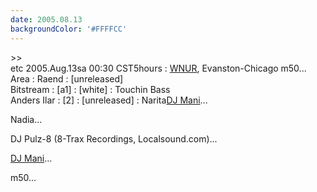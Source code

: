 ```yaml
---
date: 2005.08.13
backgroundColor: '#FFFFCC'
---
```


\>>  
etc 2005.Aug.13sa 00:30 CST5hours : [WNUR](http://www.wnur.org/), Evanston-Chicago m50...  
Area : Raend : \[unreleased\]  
Bitstream : \[a1\] : \[white\] : Touchin Bass  
Anders Ilar : \[2\] : \[unreleased\] : Narita[DJ Mani](http://www.djmani.com/)...  

Nadia...  

DJ Pulz-8 (8-Trax Recordings, Localsound.com)...  

[DJ Mani](http://www.djmani.com/)...  

m50...